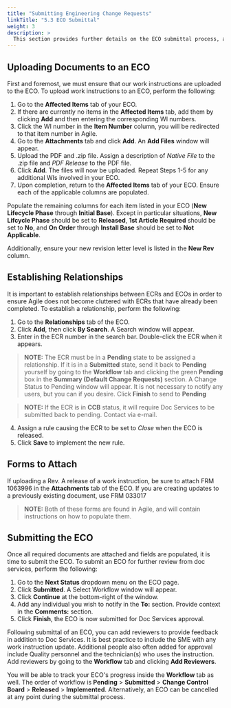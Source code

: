 ```yaml
---
title: "Submitting Engineering Change Requests"
linkTitle: "5.3 ECO Submittal"
weight: 3
description: >
  This section provides further details on the ECO submittal process, along with providing more information regarding additional documents needed for proper submittal.
---
```


## Uploading Documents to an ECO

First and foremost, we must ensure that our work instructions are uploaded to the ECO. To upload work instructions to an ECO, perform the following:

1. Go to the **Affected Items** tab of your ECO.
2. If there are currently no items in the **Affected Items** tab, add them by clicking **Add** and then entering the corresponding WI numbers.
3. Click the WI number in the **Item Number** column, you will be redirected to that item number in Agile. 
4. Go to the **Attachments** tab and click **Add**. An **Add Files** window will appear.
5. Upload the PDF and .zip file. Assign a description of *Native File* to the .zip file and *PDF Release* to the PDF file.
6. Click **Add**. The files will now be uploaded. Repeat Steps 1-5 for any additional WIs involved in your ECO.
7. Upon completion, return to the **Affected Items** tab of your ECO. Ensure each of the applicable columns are populated.

Populate the remaining columns for each item listed in your ECO (**New Lifecycle Phase** through **Initial Base**). Except in particular situations, **New Lifcycle Phase** should be set to **Released**, **1st Article Required** should be set to **No**, and **On Order** through **Install Base** should be set to **Not Applicable**. 

Additionally, ensure your new revision letter level is listed in the **New Rev** column.

## Establishing Relationships

It is important to establish relationships between ECRs and ECOs in order to ensure Agile does not become cluttered with ECRs that have already been completed. To establish a relationship, perform the following:

1. Go to the **Relationships** tab of the ECO.
2. Click **Add**, then click **By Search**. A Search window will appear.
3. Enter in the ECR number in the search bar. Double-click the ECR when it appears.

> **NOTE:** The ECR must be in a **Pending** state to be assigned a relationship. If it is in a **Submitted** state, send it back to **Pending** yourself by going to the **Workflow** tab and clicking the green **Pending** box in the **Summary (Default Change Requests)** section. A Change Status to Pending window will appear. It is not necessary to notify any users, but you can if you desire. Click **Finish** to send to **Pending**

> **NOTE:** If the ECR is in **CCB** status, it will require Doc Services to be submitted back to pending. Contact via e-mail.

4. Assign a rule causing the ECR to be set to *Close* when the ECO is released.
5. Click **Save** to implement the new rule.

## Forms to Attach

If uploading a Rev. A release of a work instruction, be sure to attach FRM 1063996 in the **Attachments** tab of the ECO. If you are creating updates to a previously existing document, use FRM 033017

> **NOTE:** Both of these forms are found in Agile, and will contain instructions on how to populate them.

## Submitting the ECO

Once all required documents are attached and fields are populated, it is time to submit the ECO. To submit an ECO for further review from doc services, perform the following:

1. Go to the **Next Status** dropdown menu on the ECO page.
2. Click **Submitted**. A Select Workflow window will appear.
3. Click **Continue** at the bottom-right of the window.
4. Add any individual you wish to notify in the **To:** section. Provide context in the **Comments:** section.
5. Click **Finish**, the ECO is now submitted for Doc Services approval.

Following submittal of an ECO, you can add reviewers to provide feedback in addition to Doc Services. It is best practice to include the SME with any work instruction update. Additional people also often added for approval include Quality personnel and the technician(s) who uses the instruction. Add reviewers by going to the **Workflow** tab and clicking **Add Reviewers**.

You will be able to track your ECO's progress inside the **Workflow** tab as well. The order of workflow is **Pending** > **Submitted** > **Change Control Board** > **Released** > **Implemented**. Alternatively, an ECO can be cancelled at any point during the submittal process.
